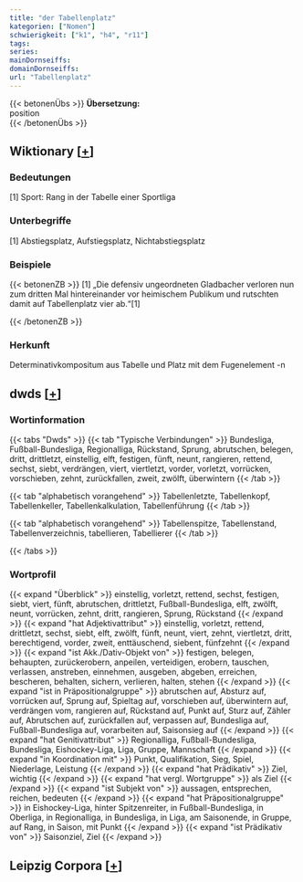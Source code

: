 ```yaml
---
title: "der Tabellenplatz"
kategorien: ["Nomen"]
schwierigkeit: ["k1", "h4", "r11"]
tags:
series:
mainDornseiffs:
domainDornseiffs:
url: "Tabellenplatz"
---
```


{{< betonenÜbs >}}
**Übersetzung:**  
position  
{{< /betonenÜbs >}}

## Wiktionary [[+](https://de.wiktionary.org/wiki/Tabellenplatz)]

### Bedeutungen
[1] Sport: Rang in der Tabelle einer Sportliga  

### Unterbegriffe
[1] Abstiegsplatz, Aufstiegsplatz, Nichtabstiegsplatz  

### Beispiele
{{< betonenZB >}}
[1] „Die defensiv ungeordneten Gladbacher verloren nun zum dritten Mal hintereinander vor heimischem Publikum und rutschten damit auf Tabellenplatz vier ab.“[1]  

{{< /betonenZB >}}
### Herkunft
Determinativkompositum aus Tabelle und Platz mit dem Fugenelement -n  



## dwds [[+](https://www.dwds.de/wb/Tabellenplatz)]

### Wortinformation
{{< tabs "Dwds" >}}
{{< tab "Typische Verbindungen" >}}
Bundesliga, Fußball-Bundesliga, Regionalliga, Rückstand, Sprung, abrutschen, belegen, dritt, drittletzt, einstellig, elft, festigen, fünft, neunt, rangieren, rettend, sechst, siebt, verdrängen, viert, viertletzt, vorder, vorletzt, vorrücken, vorschieben, zehnt, zurückfallen, zweit, zwölft, überwintern
{{< /tab >}}

{{< tab "alphabetisch vorangehend" >}}
Tabellenletzte, Tabellenkopf, Tabellenkeller, Tabellenkalkulation, Tabellenführung
{{< /tab >}}

{{< tab "alphabetisch vorangehend" >}}
Tabellenspitze, Tabellenstand, Tabellenverzeichnis, tabellieren, Tabellierer
{{< /tab >}}

{{< /tabs >}}

### Wortprofil
{{< expand "Überblick" >}} einstellig, vorletzt, rettend, sechst, festigen, siebt, viert, fünft, abrutschen, drittletzt, Fußball-Bundesliga, elft, zwölft, neunt, vorrücken, zehnt, dritt, rangieren, Sprung, Rückstand {{< /expand >}}
{{< expand "hat Adjektivattribut" >}} einstellig, vorletzt, rettend, drittletzt, sechst, siebt, elft, zwölft, fünft, neunt, viert, zehnt, viertletzt, dritt, berechtigend, vorder, zweit, enttäuschend, siebent, fünfzehnt {{< /expand >}}
{{< expand "ist Akk./Dativ-Objekt von" >}} festigen, belegen, behaupten, zurückerobern, anpeilen, verteidigen, erobern, tauschen, verlassen, anstreben, einnehmen, ausgeben, abgeben, erreichen, bescheren, behalten, sichern, verlieren, halten, stehen {{< /expand >}}
{{< expand "ist in Präpositionalgruppe" >}} abrutschen auf, Absturz auf, vorrücken auf, Sprung auf, Spieltag auf, vorschieben auf, überwintern auf, verdrängen vom, rangieren auf, Rückstand auf, Punkt auf, Sturz auf, Zähler auf, Abrutschen auf, zurückfallen auf, verpassen auf, Bundesliga auf, Fußball-Bundesliga auf, vorarbeiten auf, Saisonsieg auf {{< /expand >}}
{{< expand "hat Genitivattribut" >}} Regionalliga, Fußball-Bundesliga, Bundesliga, Eishockey-Liga, Liga, Gruppe, Mannschaft {{< /expand >}}
{{< expand "in Koordination mit" >}} Punkt, Qualifikation, Sieg, Spiel, Niederlage, Leistung {{< /expand >}}
{{< expand "hat Prädikativ" >}} Ziel, wichtig {{< /expand >}}
{{< expand "hat vergl. Wortgruppe" >}} als Ziel {{< /expand >}}
{{< expand "ist Subjekt von" >}} aussagen, entsprechen, reichen, bedeuten {{< /expand >}}
{{< expand "hat Präpositionalgruppe" >}} in Eishockey-Liga, hinter Spitzenreiter, in Fußball-Bundesliga, in Oberliga, in Regionalliga, in Bundesliga, in Liga, am Saisonende, in Gruppe, auf Rang, in Saison, mit Punkt {{< /expand >}}
{{< expand "ist Prädikativ von" >}} Saisonziel, Ziel {{< /expand >}}

## Leipzig Corpora [[+](https://corpora.uni-leipzig.de/en/res?word=Tabellenplatz&corpusId=deu_newscrawl-public_2018)]


